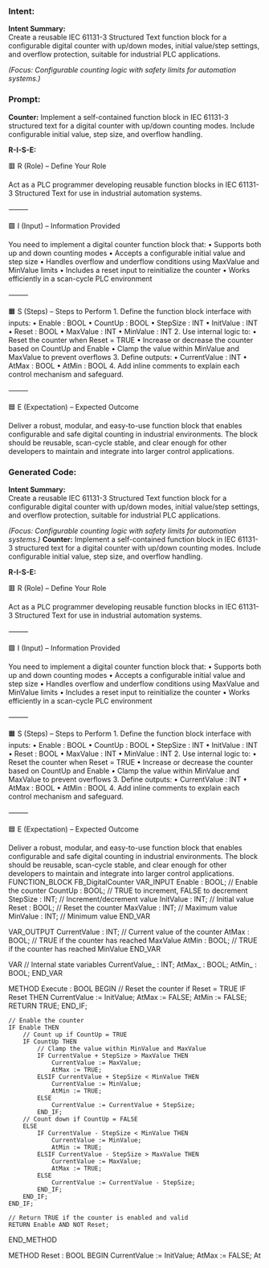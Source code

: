 ### Intent:
**Intent Summary:**  
Create a reusable IEC 61131-3 Structured Text function block for a configurable digital counter with up/down modes, initial value/step settings, and overflow protection, suitable for industrial PLC applications.  

*(Focus: Configurable counting logic with safety limits for automation systems.)*

### Prompt:
**Counter:**
Implement a self-contained function block in IEC 61131-3 structured text for a digital counter with up/down counting modes. Include configurable initial value, step size, and overflow handling.


**R-I-S-E:**

🟥 R (Role) – Define Your Role

Act as a PLC programmer developing reusable function blocks in IEC 61131-3 Structured Text for use in industrial automation systems.

⸻

🟩 I (Input) – Information Provided

You need to implement a digital counter function block that:
	•	Supports both up and down counting modes
	•	Accepts a configurable initial value and step size
	•	Handles overflow and underflow conditions using MaxValue and MinValue limits
	•	Includes a reset input to reinitialize the counter
	•	Works efficiently in a scan-cycle PLC environment

⸻

🟧 S (Steps) – Steps to Perform
	1.	Define the function block interface with inputs:
	•	Enable : BOOL
	•	CountUp : BOOL
	•	StepSize : INT
	•	InitValue : INT
	•	Reset : BOOL
	•	MaxValue : INT
	•	MinValue : INT
	2.	Use internal logic to:
	•	Reset the counter when Reset = TRUE
	•	Increase or decrease the counter based on CountUp and Enable
	•	Clamp the value within MinValue and MaxValue to prevent overflows
	3.	Define outputs:
	•	CurrentValue : INT
	•	AtMax : BOOL
	•	AtMin : BOOL
	4.	Add inline comments to explain each control mechanism and safeguard.

⸻

🟦 E (Expectation) – Expected Outcome

Deliver a robust, modular, and easy-to-use function block that enables configurable and safe digital counting in industrial environments. The block should be reusable, scan-cycle stable, and clear enough for other developers to maintain and integrate into larger control applications.

### Generated Code:
**Intent Summary:**  
Create a reusable IEC 61131-3 Structured Text function block for a configurable digital counter with up/down modes, initial value/step settings, and overflow protection, suitable for industrial PLC applications.  

*(Focus: Configurable counting logic with safety limits for automation systems.)*
**Counter:**
Implement a self-contained function block in IEC 61131-3 structured text for a digital counter with up/down counting modes. Include configurable initial value, step size, and overflow handling.


**R-I-S-E:**

🟥 R (Role) – Define Your Role

Act as a PLC programmer developing reusable function blocks in IEC 61131-3 Structured Text for use in industrial automation systems.

⸻

🟩 I (Input) – Information Provided

You need to implement a digital counter function block that:
	•	Supports both up and down counting modes
	•	Accepts a configurable initial value and step size
	•	Handles overflow and underflow conditions using MaxValue and MinValue limits
	•	Includes a reset input to reinitialize the counter
	•	Works efficiently in a scan-cycle PLC environment

⸻

🟧 S (Steps) – Steps to Perform
	1.	Define the function block interface with inputs:
	•	Enable : BOOL
	•	CountUp : BOOL
	•	StepSize : INT
	•	InitValue : INT
	•	Reset : BOOL
	•	MaxValue : INT
	•	MinValue : INT
	2.	Use internal logic to:
	•	Reset the counter when Reset = TRUE
	•	Increase or decrease the counter based on CountUp and Enable
	•	Clamp the value within MinValue and MaxValue to prevent overflows
	3.	Define outputs:
	•	CurrentValue : INT
	•	AtMax : BOOL
	•	AtMin : BOOL
	4.	Add inline comments to explain each control mechanism and safeguard.

⸻

🟦 E (Expectation) – Expected Outcome

Deliver a robust, modular, and easy-to-use function block that enables configurable and safe digital counting in industrial environments. The block should be reusable, scan-cycle stable, and clear enough for other developers to maintain and integrate into larger control applications.
FUNCTION_BLOCK FB_DigitalCounter
VAR_INPUT
    Enable : BOOL; // Enable the counter
    CountUp : BOOL; // TRUE to increment, FALSE to decrement
    StepSize : INT; // Increment/decrement value
    InitValue : INT; // Initial value
    Reset : BOOL; // Reset the counter
    MaxValue : INT; // Maximum value
    MinValue : INT; // Minimum value
END_VAR

VAR_OUTPUT
    CurrentValue : INT; // Current value of the counter
    AtMax : BOOL; // TRUE if the counter has reached MaxValue
    AtMin : BOOL; // TRUE if the counter has reached MinValue
END_VAR

VAR
    // Internal state variables
    CurrentValue_ : INT;
    AtMax_ : BOOL;
    AtMin_ : BOOL;
END_VAR

METHOD Execute : BOOL
BEGIN
    // Reset the counter if Reset = TRUE
    IF Reset THEN
        CurrentValue := InitValue;
        AtMax := FALSE;
        AtMin := FALSE;
        RETURN TRUE;
    END_IF;

    // Enable the counter
    IF Enable THEN
        // Count up if CountUp = TRUE
        IF CountUp THEN
            // Clamp the value within MinValue and MaxValue
            IF CurrentValue + StepSize > MaxValue THEN
                CurrentValue := MaxValue;
                AtMax := TRUE;
            ELSIF CurrentValue + StepSize < MinValue THEN
                CurrentValue := MinValue;
                AtMin := TRUE;
            ELSE
                CurrentValue := CurrentValue + StepSize;
            END_IF;
        // Count down if CountUp = FALSE
        ELSE
            IF CurrentValue - StepSize < MinValue THEN
                CurrentValue := MinValue;
                AtMin := TRUE;
            ELSIF CurrentValue - StepSize > MaxValue THEN
                CurrentValue := MaxValue;
                AtMax := TRUE;
            ELSE
                CurrentValue := CurrentValue - StepSize;
            END_IF;
        END_IF;
    END_IF;

    // Return TRUE if the counter is enabled and valid
    RETURN Enable AND NOT Reset;
END_METHOD

METHOD Reset : BOOL
BEGIN
    CurrentValue := InitValue;
    AtMax := FALSE;
    At
